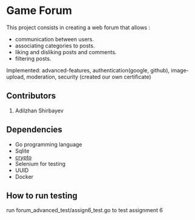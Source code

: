 # Game Forum

This project consists in creating a web forum that allows :
<ul>
    <li>communication between users.</li>
    <li>associating categories to posts.</li>
    <li>liking and disliking posts and comments.</li>
    <li>filtering posts.</li>
</ul>

Implemented: advanced-features, authentication(google, github), image-upload, moderation, security (created our own certificate)

## Contributors
<ol>
    <li>Adilzhan Shirbayev</li>
</ol>

## Dependencies
<ul>
    <li>Go programming language</li>
    <li>Sqlite</li>
    <li><a href="golang.org/x/crypto">crypto</a></li>
    <li>Selenium for testing</li>
    <li>UUID</li>
    <li>Docker</li>
</ul>

## How to run testing
run forum_advanced_test/assign6_test.go to test assignment 6


